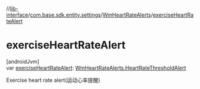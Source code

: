 //[lib-interface](../../../index.md)/[com.base.sdk.entity.settings](../index.md)/[WmHeartRateAlerts](index.md)/[exerciseHeartRateAlert](exercise-heart-rate-alert.md)

# exerciseHeartRateAlert

[androidJvm]\
var [exerciseHeartRateAlert](exercise-heart-rate-alert.md): [WmHeartRateAlerts.HeartRateThresholdAlert](-heart-rate-threshold-alert/index.md)

Exercise heart rate alert(运动心率提醒)
